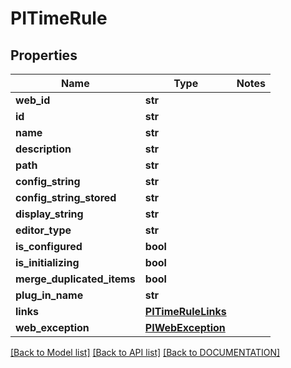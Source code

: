 # PITimeRule

## Properties
Name | Type | Notes
------------ | ------------- | -------------
**web_id** | **str**
**id** | **str**
**name** | **str**
**description** | **str**
**path** | **str**
**config_string** | **str**
**config_string_stored** | **str**
**display_string** | **str**
**editor_type** | **str**
**is_configured** | **bool**
**is_initializing** | **bool**
**merge_duplicated_items** | **bool**
**plug_in_name** | **str**
**links** | **[**PITimeRuleLinks**](../models/PITimeRuleLinks.md)**
**web_exception** | **[**PIWebException**](../models/PIWebException.md)**

[[Back to Model list]](../../DOCUMENTATION.md#documentation-for-models) [[Back to API list]](../../DOCUMENTATION.md#documentation-for-api-endpoints) [[Back to DOCUMENTATION]](../../DOCUMENTATION.md)

